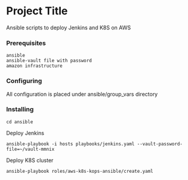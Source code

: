 # Project Title

Ansible scripts to deploy Jenkins and K8S on AWS

### Prerequisites

```
ansible
ansible-vault file with password
amazon infrastructure
```

### Configuring

All configuration is placed under ansible/group_vars directory

### Installing

```
cd ansible
```

Deploy Jenkins

```
ansible-playbook -i hosts playbooks/jenkins.yaml --vault-password-file=~/vault-mmnix
```

Deploy K8S cluster

```
ansible-playbook roles/aws-k8s-kops-ansible/create.yaml
```
